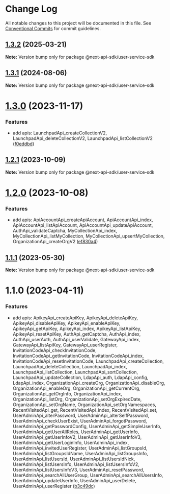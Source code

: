 # Change Log

All notable changes to this project will be documented in this file.
See [Conventional Commits](https://conventionalcommits.org) for commit guidelines.

## [1.3.2](https://github.com/easyops-cn/next-api-sdk/compare/@next-api-sdk/user-service-sdk@1.3.1...@next-api-sdk/user-service-sdk@1.3.2) (2025-03-21)

**Note:** Version bump only for package @next-api-sdk/user-service-sdk





## [1.3.1](https://github.com/easyops-cn/next-api-sdk/compare/@next-api-sdk/user-service-sdk@1.3.0...@next-api-sdk/user-service-sdk@1.3.1) (2024-08-06)

**Note:** Version bump only for package @next-api-sdk/user-service-sdk





# [1.3.0](https://github.com/easyops-cn/next-api-sdk/compare/@next-api-sdk/user-service-sdk@1.2.1...@next-api-sdk/user-service-sdk@1.3.0) (2023-11-17)

### Features

- add apis: LaunchpadApi_createCollectionV2, LaunchpadApi_deleteCollectionV2, LaunchpadApi_listCollectionV2 ([f0eddbd](https://github.com/easyops-cn/next-api-sdk/commit/f0eddbda06d443fe5c3fa90f0b1bfc2d7e014f5b))

## [1.2.1](https://github.com/easyops-cn/next-api-sdk/compare/@next-api-sdk/user-service-sdk@1.2.0...@next-api-sdk/user-service-sdk@1.2.1) (2023-10-09)

**Note:** Version bump only for package @next-api-sdk/user-service-sdk

# [1.2.0](https://github.com/easyops-cn/next-api-sdk/compare/@next-api-sdk/user-service-sdk@1.1.1...@next-api-sdk/user-service-sdk@1.2.0) (2023-10-08)

### Features

- add apis: ApiAccountApi_createApiAccount, ApiAccountApi_index, ApiAccountApi_listApiAccount, ApiAccountApi_updateApiAccount, AuthApi_validateCaptcha, MyCollectionApi_index, MyCollectionApi_listMyCollection, MyCollectionApi_upsertMyCollection, OrganizationApi_createOrgV2 ([ef830a4](https://github.com/easyops-cn/next-api-sdk/commit/ef830a45d7ca75aeb6df1c68499293991b2fde79))

## [1.1.1](https://github.com/easyops-cn/next-api-sdk/compare/@next-api-sdk/user-service-sdk@1.1.0...@next-api-sdk/user-service-sdk@1.1.1) (2023-05-30)

**Note:** Version bump only for package @next-api-sdk/user-service-sdk

# 1.1.0 (2023-04-11)

### Features

- add apis: ApikeyApi_createApiKey, ApikeyApi_deleteApiKey, ApikeyApi_disableApiKey, ApikeyApi_enableApiKey, ApikeyApi_getApiKey, ApikeyApi_index, ApikeyApi_listApiKey, ApikeyApi_resetApiKey, AuthApi_getCaptcha, AuthApi_index, AuthApi_userAuth, AuthApi_userValidate, GatewayApi_index, GatewayApi_listApiKey, GatewayApi_userRegister, InvitationCodeApi_checkInvitationCode, InvitationCodeApi_getInvitationCode, InvitationCodeApi_index, InvitationCodeApi_resetInvitationCode, LaunchpadApi_createCollection, LaunchpadApi_deleteCollection, LaunchpadApi_index, LaunchpadApi_listCollection, LaunchpadApi_sortCollection, LaunchpadApi_updateCollection, LdapApi_auth, LdapApi_config, LdapApi_index, OrganizationApi_createOrg, OrganizationApi_disableOrg, OrganizationApi_enableOrg, OrganizationApi_getCurrentOrg, OrganizationApi_getOrgInfo, OrganizationApi_index, OrganizationApi_listOrg, OrganizationApi_setOrgExpiredDate, OrganizationApi_setOrgName, OrganizationApi_setOrgNamespaces, RecentVisitedApi_get, RecentVisitedApi_index, RecentVisitedApi_set, UserAdminApi_alterPassword, UserAdminApi_alterSelfPassword, UserAdminApi_checkUserExist, UserAdminApi_forgotPassword, UserAdminApi_getPasswordConfig, UserAdminApi_getSimpleUserInfo, UserAdminApi_getUserAllRoles, UserAdminApi_getUserInfo, UserAdminApi_getUserInfoV2, UserAdminApi_getUserInfoV3, UserAdminApi_getUserLoginInfo, UserAdminApi_index, UserAdminApi_invitedUserRegister, UserAdminApi_listGroupsId, UserAdminApi_listGroupsIdName, UserAdminApi_listGroupsInfo, UserAdminApi_listUsersId, UserAdminApi_listUsersIdNick, UserAdminApi_listUsersInfo, UserAdminApi_listUsersInfoV2, UserAdminApi_listUsersInfoV3, UserAdminApi_resetPassword, UserAdminApi_searchAllUserGroup, UserAdminApi_searchAllUsersInfo, UserAdminApi_updateUserInfo, UserAdminApi_userDelete, UserAdminApi_userRegister ([b3c49dc](https://github.com/easyops-cn/next-api-sdk/commit/b3c49dcbe55c99322ffa734b982f8d2042c3a60c))
